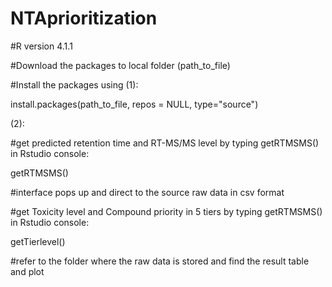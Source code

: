 # NTAprioritization

#R version 4.1.1 

#Download the packages to local folder (path_to_file)

#Install the packages using
(1):

install.packages(path_to_file, repos = NULL, type="source")

(2):



#get predicted retention time and RT-MS/MS level by typing getRTMSMS() in Rstudio console:

getRTMSMS()

#interface pops up and direct to the source raw data in csv format

#get Toxicity level and Compound priority in 5 tiers by typing getRTMSMS() in Rstudio console:

getTierlevel()

#refer to the folder where the raw data is stored and find the result table and plot

